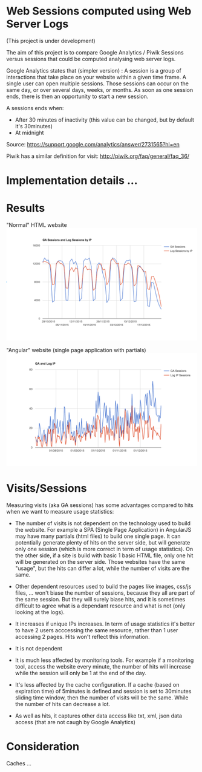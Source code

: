 # Web Sessions computed using Web Server Logs 

(This project is under development)

The aim of this project is to compare Google Analytics / Piwik Sessions versus sessions that could be computed analysing web server logs.

Google Analytics states that (simpler version) : A session is a group of interactions that take place on your website within a given time frame. A single user can open multiple sessions. Those sessions can occur on the same day, or over several days, weeks, or months. 
As soon as one session ends, there is then an opportunity to start a new session. 

A sessions ends when:
* After 30 minutes of inactivity (this value can be changed, but by default it's 30minutes)
* At midnight

Source: https://support.google.com/analytics/answer/2731565?hl=en

Piwik has a similar definition for visit:
http://piwik.org/faq/general/faq_36/


# Implementation details ...

# Results

"Normal" HTML website
![alt text](assets/ga-vs-log-html.png "Normal HTML application")

"Angular" website (single page application with partials)
![alt text](assets/ga-vs-log-spa.png "Single Page Application")


# Visits/Sessions

Measuring visits (aka GA sessions) has some advantages compared to hits when we want to measure usage statistics:
* The number of visits is not dependent on the technology used to build the website. For example a SPA (Single Page Application) in AngularJS may have many partials (html files) to build one single page. It can potentially generate plenty of hits on the server side, but will generate only one session (which is more correct in term of usage statistics). On the other side, if a site is build with basic 1 basic HTML file, only one hit will be generated on the server side. Those websites have the same "usage", but the hits can differ a lot, while the number of visits are the same.

* Other dependent resources used to build the pages like images, css/js files, ... won't biase the number of sessions, because they all are part of the same session. But they will surely biase hits, and it is sometimes difficult to agree what is a dependant resource and what is not (only looking at the logs).

* It increases if unique IPs increases. In term of usage statistics it's better to have 2 users acccessing the same resource, rather than 1 user accessing 2 pages. Hits won't reflect this information.

* It is not dependent 

* It is much less affected by monitoring tools. For example if a monitoring tool, access the website every minute, the number of hits will increase while the session will only be 1 at the end of the day.

* It's less affected by the cache configuration. If a cache (based on expiration time) of 5minutes is defined and session is set to 30minutes sliding time window, then the number of visits will be the same. While the number of hits can decrease a lot.

* As well as hits, it captures other data access like txt, xml, json data access (that are not caugh by Google Analytics)

# Consideration

Caches ...
